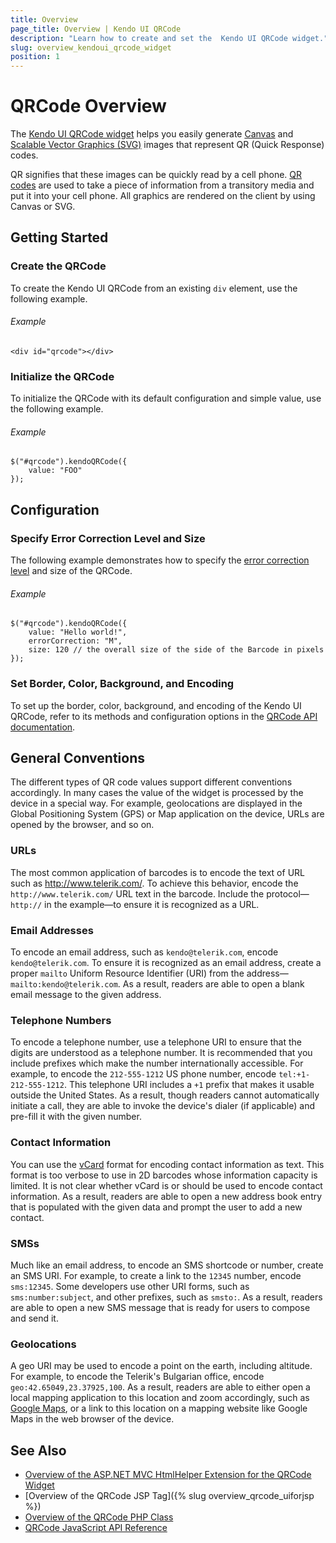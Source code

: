 ```yaml
---
title: Overview
page_title: Overview | Kendo UI QRCode
description: "Learn how to create and set the  Kendo UI QRCode widget."
slug: overview_kendoui_qrcode_widget
position: 1
---
```


# QRCode Overview

The [Kendo UI QRCode widget](http://demos.telerik.com/kendo-ui/qrcode/index) helps you easily generate [Canvas](https://en.wikipedia.org/wiki/Canvas_X) and [Scalable Vector Graphics (SVG)](https://en.wikipedia.org/wiki/Scalable_Vector_Graphics) images that represent QR (Quick Response) codes.

QR signifies that these images can be quickly read by a cell phone. [QR codes](https://en.wikipedia.org/wiki/QR_code) are used to take a piece of information from a transitory media and put it into your cell phone. All graphics are rendered on the client by using Canvas or SVG.

## Getting Started

### Create the QRCode

To create the Kendo UI QRCode from an existing `div` element, use the following example.

###### Example

    <div id="qrcode"></div>

### Initialize the QRCode

To initialize the QRCode with its default configuration and simple value, use the following example.

###### Example

    $("#qrcode").kendoQRCode({
        value: "FOO"
    });

## Configuration

### Specify Error Correction Level and Size

The following example demonstrates how to specify the [error correction level](http://en.wikipedia.org/wiki/QR_code#Error_correction) and size of the QRCode.

###### Example

    $("#qrcode").kendoQRCode({
        value: "Hello world!",
		errorCorrection: "M",
		size: 120 // the overall size of the side of the Barcode in pixels
    });

### Set Border, Color, Background, and Encoding

To set up the border, color, background, and encoding of the Kendo UI QRCode, refer to its methods and configuration options in the [QRCode API documentation](/api/javascript/dataviz/ui/qrcode).

## General Conventions

The different types of QR code values support different conventions accordingly. In many cases the value of the widget is processed by the device in a special way. For example, geolocations are displayed in the Global Positioning System (GPS) or Map application on the device, URLs are opened by the browser, and so on.

### URLs

The most common application of barcodes is to encode the text of URL such as http://www.telerik.com/. To achieve this behavior, encode the `http://www.telerik.com/` URL text in the barcode. Include the protocol&mdash;`http://` in the example&mdash;to ensure it is recognized as a URL.

### Email Addresses

To encode an email address, such as `kendo@telerik.com`, encode `kendo@telerik.com`. To ensure it is recognized as an email address, create a proper `mailto` Uniform Resource Identifier (URI) from the address&mdash;`mailto:kendo@telerik.com`. As a result, readers are able to open a blank email message to the given address.

### Telephone Numbers

To encode a telephone number, use a telephone URI to ensure that the digits are understood as a telephone number. It is recommended that you include prefixes which make the number internationally accessible. For example, to encode the `212-555-1212` US phone number, encode `tel:+1-212-555-1212`. This telephone URI includes a `+1` prefix that makes it usable outside the United States. As a result, though readers cannot automatically initiate a call, they are able to invoke the device's dialer (if applicable) and pre-fill it with the given number.

### Contact Information

You can use the [vCard](http://en.wikipedia.org/wiki/VCard) format for encoding contact information as text. This format is too verbose to use in 2D barcodes whose information capacity is limited. It is not clear whether vCard is or should be used to encode contact information. As a result, readers are able to open a new address book entry that is populated with the given data and prompt the user to add a new contact.

### SMSs

Much like an email address, to encode an SMS shortcode or number, create an SMS URI. For example, to create a link to the `12345` number, encode `sms:12345`. Some developers use other URI forms, such as `sms:number:subject`, and other prefixes, such as `smsto:`. As a result, readers are able to open a new SMS message that is ready for users to compose and send it.

### Geolocations

A geo URI may be used to encode a point on the earth, including altitude. For example, to encode the Telerik's Bulgarian office, encode `geo:42.65049,23.37925,100`. As a result, readers are able to either open a local mapping application to this location and zoom accordingly, such as [Google Maps](https://www.google.bg/maps/), or a link to this location on a mapping website like Google Maps in the web browser of the device.

## See Also

* [Overview of the ASP.NET MVC HtmlHelper Extension for the QRCode Widget](/aspnet-mvc/helpers/qrcode/overview)
* [Overview of the QRCode JSP Tag]({% slug overview_qrcode_uiforjsp %})
* [Overview of the QRCode PHP Class](/php/widgets/qrcode/overview)
* [QRCode JavaScript API Reference](/api/javascript/dataviz/ui/qrcode)

